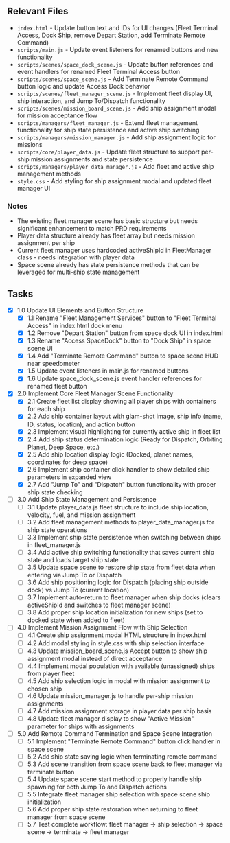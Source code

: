 ## Relevant Files

- `index.html` - Update button text and IDs for UI changes (Fleet Terminal Access, Dock Ship, remove Depart Station, add Terminate Remote Command)
- `scripts/main.js` - Update event listeners for renamed buttons and new functionality  
- `scripts/scenes/space_dock_scene.js` - Update button references and event handlers for renamed Fleet Terminal Access button
- `scripts/scenes/space_scene.js` - Add Terminate Remote Command button logic and update Access Dock behavior
- `scripts/scenes/fleet_manager_scene.js` - Implement fleet display UI, ship interaction, and Jump To/Dispatch functionality
- `scripts/scenes/mission_board_scene.js` - Add ship assignment modal for mission acceptance flow
- `scripts/managers/fleet_manager.js` - Extend fleet management functionality for ship state persistence and active ship switching
- `scripts/managers/mission_manager.js` - Add ship assignment logic for missions
- `scripts/core/player_data.js` - Update fleet structure to support per-ship mission assignments and state persistence
- `scripts/managers/player_data_manager.js` - Add fleet and active ship management methods
- `style.css` - Add styling for ship assignment modal and updated fleet manager UI

### Notes

- The existing fleet manager scene has basic structure but needs significant enhancement to match PRD requirements
- Player data structure already has fleet array but needs mission assignment per ship
- Current fleet manager uses hardcoded activeShipId in FleetManager class - needs integration with player data
- Space scene already has state persistence methods that can be leveraged for multi-ship state management

## Tasks

- [x] 1.0 Update UI Elements and Button Structure
  - [x] 1.1 Rename "Fleet Management Services" button to "Fleet Terminal Access" in index.html dock menu
  - [x] 1.2 Remove "Depart Station" button from space dock UI in index.html
  - [x] 1.3 Rename "Access SpaceDock" button to "Dock Ship" in space scene UI
  - [x] 1.4 Add "Terminate Remote Command" button to space scene HUD near speedometer
  - [x] 1.5 Update event listeners in main.js for renamed buttons
  - [x] 1.6 Update space_dock_scene.js event handler references for renamed fleet button
- [x] 2.0 Implement Core Fleet Manager Scene Functionality
  - [x] 2.1 Create fleet list display showing all player ships with containers for each ship
  - [x] 2.2 Add ship container layout with glam-shot image, ship info (name, ID, status, location), and action button
  - [x] 2.3 Implement visual highlighting for currently active ship in fleet list
  - [x] 2.4 Add ship status determination logic (Ready for Dispatch, Orbiting Planet, Deep Space, etc.)
  - [x] 2.5 Add ship location display logic (Docked, planet names, coordinates for deep space)
  - [x] 2.6 Implement ship container click handler to show detailed ship parameters in expanded view
  - [x] 2.7 Add "Jump To" and "Dispatch" button functionality with proper ship state checking
- [ ] 3.0 Add Ship State Management and Persistence
  - [ ] 3.1 Update player_data.js fleet structure to include ship location, velocity, fuel, and mission assignment
  - [ ] 3.2 Add fleet management methods to player_data_manager.js for ship state operations
  - [ ] 3.3 Implement ship state persistence when switching between ships in fleet_manager.js
  - [ ] 3.4 Add active ship switching functionality that saves current ship state and loads target ship state
  - [ ] 3.5 Update space scene to restore ship state from fleet data when entering via Jump To or Dispatch
  - [ ] 3.6 Add ship positioning logic for Dispatch (placing ship outside dock) vs Jump To (current location)
  - [ ] 3.7 Implement auto-return to fleet manager when ship docks (clears activeShipId and switches to fleet manager scene)
  - [ ] 3.8 Add proper ship location initialization for new ships (set to docked state when added to fleet)
- [ ] 4.0 Implement Mission Assignment Flow with Ship Selection
  - [ ] 4.1 Create ship assignment modal HTML structure in index.html
  - [ ] 4.2 Add modal styling in style.css with ship selection interface
  - [ ] 4.3 Update mission_board_scene.js Accept button to show ship assignment modal instead of direct acceptance
  - [ ] 4.4 Implement modal population with available (unassigned) ships from player fleet
  - [ ] 4.5 Add ship selection logic in modal with mission assignment to chosen ship
  - [ ] 4.6 Update mission_manager.js to handle per-ship mission assignments
  - [ ] 4.7 Add mission assignment storage in player data per ship basis
  - [ ] 4.8 Update fleet manager display to show "Active Mission" parameter for ships with assignments
- [ ] 5.0 Add Remote Command Termination and Space Scene Integration
  - [ ] 5.1 Implement "Terminate Remote Command" button click handler in space scene
  - [ ] 5.2 Add ship state saving logic when terminating remote command
  - [ ] 5.3 Add scene transition from space scene back to fleet manager via terminate button
  - [ ] 5.4 Update space scene start method to properly handle ship spawning for both Jump To and Dispatch actions
  - [ ] 5.5 Integrate fleet manager ship selection with space scene ship initialization
  - [ ] 5.6 Add proper ship state restoration when returning to fleet manager from space scene
  - [ ] 5.7 Test complete workflow: fleet manager → ship selection → space scene → terminate → fleet manager